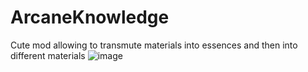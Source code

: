 # ArcaneKnowledge
Cute mod allowing to transmute materials into essences and then into different materials
![image](https://github.com/Mejval5/ArcaneKnowledge/assets/48858230/356862dc-d86c-4c09-83cb-5d3d128ab186)
